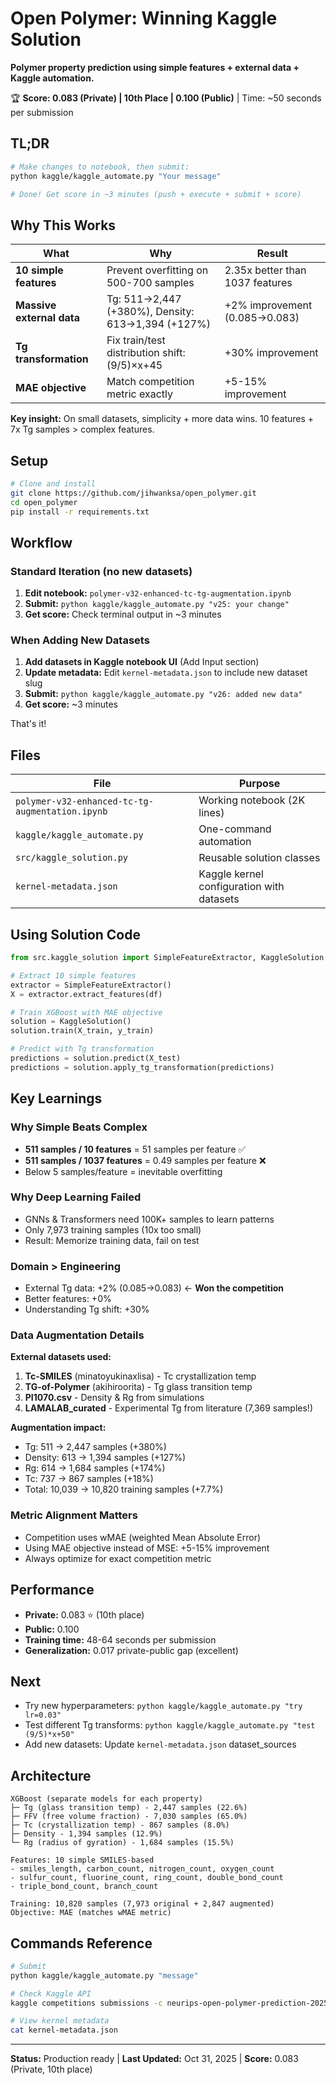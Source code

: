 # Open Polymer: Winning Kaggle Solution

**Polymer property prediction using simple features + external data + Kaggle automation.**

🏆 **Score: 0.083 (Private) | 10th Place | 0.100 (Public)** | Time: ~50 seconds per submission

## TL;DR

```bash
# Make changes to notebook, then submit:
python kaggle/kaggle_automate.py "Your message"

# Done! Get score in ~3 minutes (push + execute + submit + score)
```

## Why This Works

| What | Why | Result |
|------|-----|--------|
| **10 simple features** | Prevent overfitting on 500-700 samples | 2.35x better than 1037 features |
| **Massive external data** | Tg: 511→2,447 (+380%), Density: 613→1,394 (+127%) | +2% improvement (0.085→0.083) |
| **Tg transformation** | Fix train/test distribution shift: (9/5)×x+45 | +30% improvement |
| **MAE objective** | Match competition metric exactly | +5-15% improvement |

**Key insight:** On small datasets, simplicity + more data wins. 10 features + 7x Tg samples > complex features.

## Setup

```bash
# Clone and install
git clone https://github.com/jihwanksa/open_polymer.git
cd open_polymer
pip install -r requirements.txt
```

## Workflow

### Standard Iteration (no new datasets)
1. **Edit notebook:** `polymer-v32-enhanced-tc-tg-augmentation.ipynb`
2. **Submit:** `python kaggle/kaggle_automate.py "v25: your change"`
3. **Get score:** Check terminal output in ~3 minutes

### When Adding New Datasets
1. **Add datasets in Kaggle notebook UI** (Add Input section)
2. **Update metadata:** Edit `kernel-metadata.json` to include new dataset slug
3. **Submit:** `python kaggle/kaggle_automate.py "v26: added new data"`
4. **Get score:** ~3 minutes

That's it!

## Files

| File | Purpose |
|------|---------|
| `polymer-v32-enhanced-tc-tg-augmentation.ipynb` | Working notebook (2K lines) |
| `kaggle/kaggle_automate.py` | One-command automation |
| `src/kaggle_solution.py` | Reusable solution classes |
| `kernel-metadata.json` | Kaggle kernel configuration with datasets |

## Using Solution Code

```python
from src.kaggle_solution import SimpleFeatureExtractor, KaggleSolution

# Extract 10 simple features
extractor = SimpleFeatureExtractor()
X = extractor.extract_features(df)

# Train XGBoost with MAE objective
solution = KaggleSolution()
solution.train(X_train, y_train)

# Predict with Tg transformation
predictions = solution.predict(X_test)
predictions = solution.apply_tg_transformation(predictions)
```

## Key Learnings

### Why Simple Beats Complex
- **511 samples / 10 features** = 51 samples per feature ✅
- **511 samples / 1037 features** = 0.49 samples per feature ❌
- Below 5 samples/feature = inevitable overfitting

### Why Deep Learning Failed
- GNNs & Transformers need 100K+ samples to learn patterns
- Only 7,973 training samples (10x too small)
- Result: Memorize training data, fail on test

### Domain > Engineering
- External Tg data: +2% (0.085→0.083) ← **Won the competition**
- Better features: +0%
- Understanding Tg shift: +30%

### Data Augmentation Details
**External datasets used:**
1. **Tc-SMILES** (minatoyukinaxlisa) - Tc crystallization temp
2. **TG-of-Polymer** (akihiroorita) - Tg glass transition temp
3. **PI1070.csv** - Density & Rg from simulations
4. **LAMALAB_curated** - Experimental Tg from literature (7,369 samples!)

**Augmentation impact:**
- Tg: 511 → 2,447 samples (+380%)
- Density: 613 → 1,394 samples (+127%)
- Rg: 614 → 1,684 samples (+174%)
- Tc: 737 → 867 samples (+18%)
- Total: 10,039 → 10,820 training samples (+7.7%)

### Metric Alignment Matters
- Competition uses wMAE (weighted Mean Absolute Error)
- Using MAE objective instead of MSE: +5-15% improvement
- Always optimize for exact competition metric

## Performance

- **Private:** 0.083 ⭐ (10th place)
- **Public:** 0.100
- **Training time:** 48-64 seconds per submission
- **Generalization:** 0.017 private-public gap (excellent)

## Next

- Try new hyperparameters: `python kaggle/kaggle_automate.py "try lr=0.03"`
- Test different Tg transforms: `python kaggle/kaggle_automate.py "test (9/5)*x+50"`
- Add new datasets: Update `kernel-metadata.json` dataset_sources

## Architecture

```
XGBoost (separate models for each property)
├─ Tg (glass transition temp) - 2,447 samples (22.6%)
├─ FFV (free volume fraction) - 7,030 samples (65.0%)
├─ Tc (crystallization temp) - 867 samples (8.0%)
├─ Density - 1,394 samples (12.9%)
└─ Rg (radius of gyration) - 1,684 samples (15.5%)

Features: 10 simple SMILES-based
- smiles_length, carbon_count, nitrogen_count, oxygen_count
- sulfur_count, fluorine_count, ring_count, double_bond_count
- triple_bond_count, branch_count

Training: 10,820 samples (7,973 original + 2,847 augmented)
Objective: MAE (matches wMAE metric)
```

## Commands Reference

```bash
# Submit
python kaggle/kaggle_automate.py "message"

# Check Kaggle API
kaggle competitions submissions -c neurips-open-polymer-prediction-2025 --csv

# View kernel metadata
cat kernel-metadata.json
```

---

**Status:** Production ready | **Last Updated:** Oct 31, 2025 | **Score:** 0.083 (Private, 10th place)
